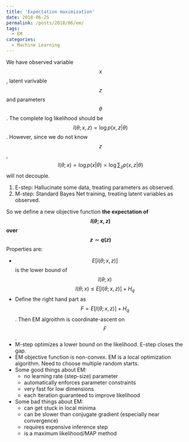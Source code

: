 ```yaml
---
title: 'Expectation maximization'
date: 2018-06-25
permalink: /posts/2018/06/em/
tags:
  - EM
categories:
  - Machine Learning
---
```


We have observed variable $$x$$, latent varivable $$z$$ and parameters $$\theta$$. The complete log likelihood should be 
$$l(\theta;x,z) = \log p(x,z | \theta)$$. However, since we do not know $$z$$, $$l(\theta;x) = \log p(x | \theta) = \log \sum_z p(x,z | \theta)$$ will not decouple.

1. E-step: Hallucinate some data, treating parameters as observed.
2. M-step: Standard Bayes Net training, treating latent variables as observed.

So we define a new objective function **the expectation of $$l(\theta;x,z)$$ over $$z \sim q(z)$$**
Properties are:
* $$E[l(\theta;x,z)]$$ is the lower bound of $$l(\theta;x)$$ 
		$$l(\theta;x) \leq E[l(\theta;x,z)] + H_q$$
* Define the right hand part as $$F = E[l(\theta;x,z)] + H_q$$. Then EM algroithm is coordinate-ascent on $$F$$.
* M-step optimizes a lower bound on the likelihood. E-step closes the gap.
* EM objective function is non-convex. EM is a local optimization algorithm. Need to choose multiple random starts.
* Some good things about EM:
	* no learning rate (step-size) parameter
	* automatically enforces parameter constraints
	* very fast for low dimensions
	* each iteration guaranteed to improve likelihood
* Some bad things about EM:
	* can get stuck in local minima
	* can be slower than conjugate gradient (especially near convergence)
	* requires expensive inference step
	* is a maximum likelihood/MAP method